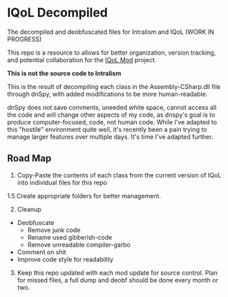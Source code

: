 # IQoL Decompiled
The decompiled and deobfuscated files for Intralism and IQoL (WORK IN PROGRESS)

This repo is a resource to allows for better organization, version tracking, and potential collaboration for the [IQoL Mod](https://github.com/FlyingRabidUnicornPig/IntralismQoLMod) project.

**This is not the source code to Intralism**

This is the result of decompiling each class in the Assembly-CSharp.dll file through dnSpy, with added modifications to be more human-readable.

dnSpy does not save comments, uneeded white space, cannot access all the code and will change other aspects of my code, as dnspy's goal is to produce computer-focused, code, not human code. While I've adapted to this "hostile" environment quite well, it's recently been a pain trying to manage larger features over multiple days. It's time I've adapted further.

## Road Map

1. Copy-Paste the contents of each class from the current version of IQoL into individual files for this repo

1.5 Create appropriate folders for better management.
 
2. Cleanup
 - Deobfuscate
    - Remove junk code
    - Rename used gibberish-code
    - Remove unreadable compiler-garbo
 - Comment on shit
 - Improve code style for readability
3. Keep this repo updated with each mod update for source control. Plan for missed files, a full dump and deobf should be done every month or two.
